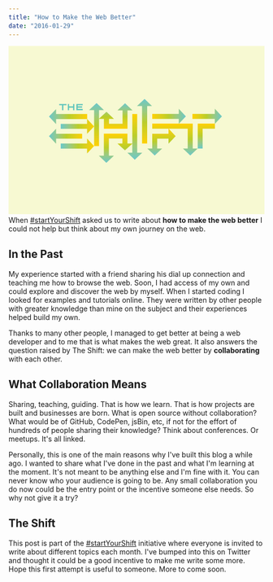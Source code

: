 ```yaml
---
title: "How to Make the Web Better"
date: "2016-01-29"
---
```


![The Shift](images/post-image_The-Shift_color.jpg) When [#startYourShift](https://twitter.com/hashtag/startyourshift) asked us to write about **how to make the web better** I could not help but think about my own journey on the web.

## In the Past

My experience started with a friend sharing his dial up connection and teaching me how to browse the web. Soon, I had access of my own and could explore and discover the web by myself. When I started coding I looked for examples and tutorials online. They were written by other people with greater knowledge than mine on the subject and their experiences helped build my own.

Thanks to many other people, I managed to get better at being a web developer and to me that is what makes the web great. It also answers the question raised by The Shift: we can make the web better by **collaborating** with each other.

## What Collaboration Means

Sharing, teaching, guiding. That is how we learn. That is how projects are built and businesses are born. What is open source without collaboration? What would be of GitHub, CodePen, jsBin, etc, if not for the effort of hundreds of people sharing their knowledge? Think about conferences. Or meetups. It's all linked.

Personally, this is one of the main reasons why I've built this blog a while ago. I wanted to share what I've done in the past and what I'm learning at the moment. It's not meant to be anything else and I'm fine with it. You can never know who your audience is going to be. Any small collaboration you do now could be the entry point or the incentive someone else needs. So why not give it a try?

## The Shift

This post is part of the [#startYourShift](https://twitter.com/hashtag/startyourshift) initiative where everyone is invited to write about different topics each month. I've bumped into this on Twitter and thought it could be a good incentive to make me write some more. Hope this first attempt is useful to someone. More to come soon.
